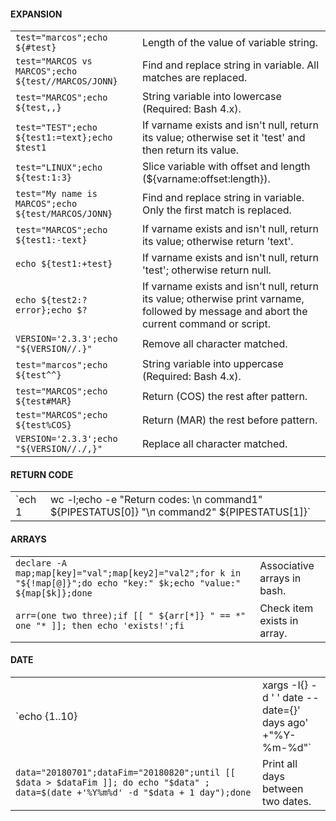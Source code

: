 #### EXPANSION
|||
|-|-|
`test="marcos";echo ${#test}`|Length of the value of variable string.
`test="MARCOS vs MARCOS";echo ${test//MARCOS/JONN}`|Find and replace string in variable. All matches are replaced.
`test="MARCOS";echo ${test,,}`|String variable into lowercase (Required: Bash 4.x).
`test="TEST";echo ${test1:=text};echo $test1`|If varname exists and isn't null, return its value; otherwise set it 'test' and then return its value.
`test="LINUX";echo ${test:1:3}`|Slice variable with offset and length (${varname:offset:length}).
`test="My name is MARCOS";echo ${test/MARCOS/JONN}`|Find and replace string in variable. Only the first match is replaced.
`test="MARCOS";echo ${test1:-text}`|If varname exists and isn't null, return its value; otherwise return 'text'.
`echo ${test1:+test}`|If varname exists and isn't null, return 'test'; otherwise return null.
`echo ${test2:?error};echo $?`|If varname exists and isn't null, return its value; otherwise print varname, followed by message and abort the current command or script.
`VERSION='2.3.3';echo "${VERSION//.}"`|Remove all character matched.
`test="marcos";echo ${test^^}`|String variable into uppercase (Required: Bash 4.x).
`test="MARCOS";echo ${test#MAR}`|Return (COS) the rest after pattern.
`test="MARCOS";echo ${test%COS}`|Return (MAR) the rest before pattern.
`VERSION='2.3.3';echo "${VERSION//./,}"`|Replace all character matched.
#### RETURN CODE
|||
|-|-|
`ech 1 | wc -l;echo -e "Return codes: \n  command1" ${PIPESTATUS[0]} "\n  command2" ${PIPESTATUS[1]}`|Pipes commands with list of returns codes.
#### ARRAYS
|||
|-|-|
`declare -A map;map[key]="val";map[key2]="val2";for k in "${!map[@]}";do echo "key:" $k;echo "value:" ${map[$k]};done`|Associative arrays in bash.
`arr=(one two three);if [[ " ${arr[*]} " == *" one "* ]]; then echo 'exists!';fi`|Check item exists in array.
#### DATE
|||
|-|-|
`echo {1..10} | xargs -I{} -d ' ' date --date={}' days ago' +"%Y-%m-%d"`|Get dates for 10 days ago.
`data="20180701";dataFim="20180820";until [[ $data > $dataFim ]]; do echo "$data" ; data=$(date +'%Y%m%d' -d "$data + 1 day");done`|Print all days between two dates.
